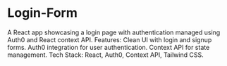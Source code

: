 # Login-Form
A React app showcasing a login page with authentication managed using Auth0 and React context API.  Features: Clean UI with login and signup forms. Auth0 integration for user authentication. Context API for state management. Tech Stack: React, Auth0, Context API, Tailwind CSS.
